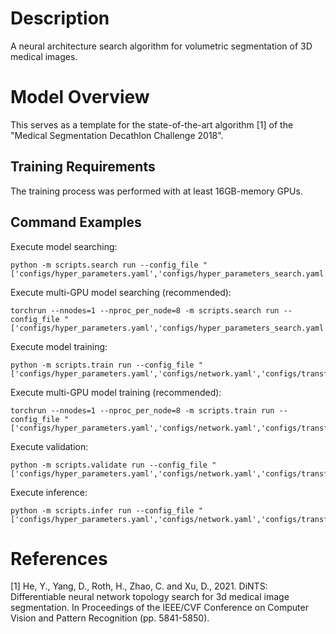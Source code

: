 # Description

A neural architecture search algorithm for volumetric segmentation of 3D medical images.

# Model Overview

This serves as a template for the state-of-the-art algorithm [1] of the "Medical Segmentation Decathlon Challenge 2018".

## Training Requirements

The training process was performed with at least 16GB-memory GPUs.

## Command Examples

Execute model searching:

```
python -m scripts.search run --config_file "['configs/hyper_parameters.yaml','configs/hyper_parameters_search.yaml','configs/network_search.yaml','configs/transforms_train.yaml','configs/transforms_validate.yaml']"
```

Execute multi-GPU model searching (recommended):

```
torchrun --nnodes=1 --nproc_per_node=8 -m scripts.search run --config_file "['configs/hyper_parameters.yaml','configs/hyper_parameters_search.yaml','configs/network_search.yaml','configs/transforms_train.yaml','configs/transforms_validate.yaml']"
```

Execute model training:

```
python -m scripts.train run --config_file "['configs/hyper_parameters.yaml','configs/network.yaml','configs/transforms_train.yaml','configs/transforms_validate.yaml','configs/transforms_infer.yaml']"
```

Execute multi-GPU model training (recommended):

```
torchrun --nnodes=1 --nproc_per_node=8 -m scripts.train run --config_file "['configs/hyper_parameters.yaml','configs/network.yaml','configs/transforms_train.yaml','configs/transforms_validate.yaml','configs/transforms_infer.yaml']"
```

Execute validation:

```
python -m scripts.validate run --config_file "['configs/hyper_parameters.yaml','configs/network.yaml','configs/transforms_infer.yaml']"
```

Execute inference:

```
python -m scripts.infer run --config_file "['configs/hyper_parameters.yaml','configs/network.yaml','configs/transforms_infer.yaml']"
```

# References

[1] He, Y., Yang, D., Roth, H., Zhao, C. and Xu, D., 2021. DiNTS: Differentiable neural network topology search for 3d medical image segmentation. In Proceedings of the IEEE/CVF Conference on Computer Vision and Pattern Recognition (pp. 5841-5850).
